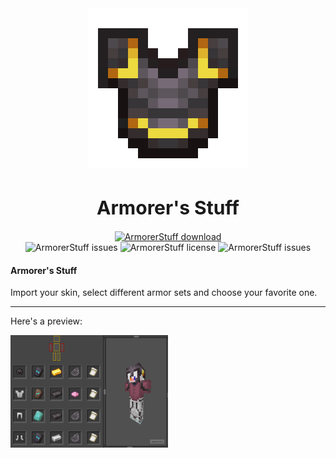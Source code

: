 <div align=center>
	<img src="icon-big.png" width="256" height="256" alt="Tasky logo">
	<br>
	<h1 style="font-size:30px">Armorer's Stuff</h1>
	<a href="https://github.com/falseme/ArmorerStuff/releases/tag/v1.0">
		<img src="https://img.shields.io/badge/armorer_stuff-download-informational?style=for-the-badge&logo=DocuSign&logoColor=fff" alt="ArmorerStuff download">
	</a>
	<br>
	<img src="https://img.shields.io/github/issues/falseme/ArmorerStuff?style=for-the-badge&label=issues" alt="ArmorerStuff issues">
	<img src="https://img.shields.io/github/license/falseme/ArmorerStuff?style=for-the-badge&label=license" alt="ArmorerStuff license">
	<img src="https://img.shields.io/github/release/falseme/ArmorerStuff?style=for-the-badge&label=version" alt="ArmorerStuff issues">
</div>

#### Armorer's Stuff

Import your skin, select different armor sets and choose your favorite one.

------------

Here's a preview:

<img src="demo.png" width="50%" alt="ArmorerStuff preview">